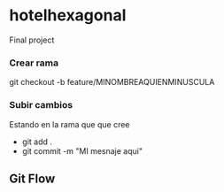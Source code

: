 # hotelhexagonal
Final project



### Crear rama
git checkout -b feature/MINOMBREAQUIENMINUSCULA

### Subir cambios 

Estando en la rama que que cree

* git add .
* git commit -m "MI mesnaje aqui"


## Git Flow

<img scr="./gitfloww.jpeg" width="200px "/>
